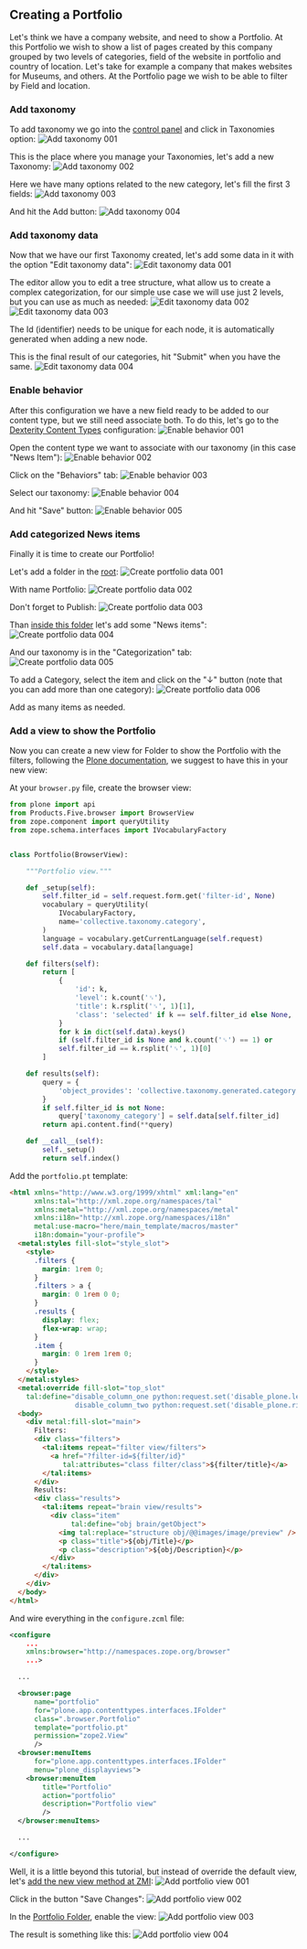 ## Creating a Portfolio

Let's think we have a company website, and need to show a Portfolio.
At this Portfolio we wish to show a list of pages created by this company grouped by two levels of categories, field of the website in portfolio and country of location.
Let's take for example a company that makes websites for Museums, and others.
At the Portfolio page we wish to be able to filter by Field and location.

### Add taxonomy
To add taxonomy we go into the [control panel](http://localhost:8080/Plone/@@overview-controlpanel) and click in Taxonomies option:
![Add taxonomy 001](./img/add-taxonomy-001.png "add-taxonomy-001")

This is the place where you manage your Taxonomies, let's add a new Taxonomy:
![Add taxonomy 002](./img/add-taxonomy-002.png "add-taxonomy-002")

Here we have many options related to the new category, let's fill the first 3 fields:
![Add taxonomy 003](./img/add-taxonomy-003.png "add-taxonomy-003")

And hit the Add button:
![Add taxonomy 004](./img/add-taxonomy-004.png "add-taxonomy-004")

### Add taxonomy data
Now that we have our first Taxonomy created, let's add some data in it with the option "Edit taxonomy data":
![Edit taxonomy data 001](./img/edit-taxonomy-data-001.png "edit-taxonomy-data-001")

The editor allow you to edit a tree structure, what allow us to create a complex categorization, for our simple use case we will use just 2 levels, but you can use as much as needed:
![Edit taxonomy data 002](./img/edit-taxonomy-data-002.png "edit-taxonomy-data-002")
![Edit taxonomy data 003](./img/edit-taxonomy-data-003.png "edit-taxonomy-data-003")

The Id (identifier) needs to be unique for each node, it is automatically generated when adding a new node.

This is the final result of our categories, hit "Submit" when you have the same.
![Edit taxonomy data 004](./img/edit-taxonomy-data-004.png "edit-taxonomy-data-004")

### Enable behavior
After this configuration we have a new field ready to be added to our content type, but we still need associate both.
To do this, let's go to the [Dexterity Content Types](http://localhost:8080/Plone/@@dexterity-types) configuration:
![Enable behavior 001](./img/enable-behavior-001.png "enable-behavior-001")

Open the content type we want to associate with our taxonomy (in this case "News Item"):
![Enable behavior 002](./img/enable-behavior-002.png "enable-behavior-002")

Click on the "Behaviors" tab:
![Enable behavior 003](./img/enable-behavior-003.png "enable-behavior-003")

Select our taxonomy:
![Enable behavior 004](./img/enable-behavior-004.png "enable-behavior-004")

And hit "Save" button:
![Enable behavior 005](./img/enable-behavior-005.png "enable-behavior-005")

### Add categorized News items
Finally it is time to create our Portfolio!

Let's add a folder in the [root](http://localhost:8080/Plone):
![Create portfolio data 001](./img/create-portfolio-data-001.png "create-portfolio-data-001")

With name Portfolio:
![Create portfolio data 002](./img/create-portfolio-data-002.png "create-portfolio-data-002")

Don't forget to Publish:
![Create portfolio data 003](./img/create-portfolio-data-003.png "create-portfolio-data-003")

Than [inside this folder](http://localhost:8080/Plone/portfolio) let's add some "News items":
![Create portfolio data 004](./img/create-portfolio-data-004.png "create-portfolio-data-004")

And our taxonomy is in the "Categorization" tab:
![Create portfolio data 005](./img/create-portfolio-data-005.png "create-portfolio-data-005")

To add a Category, select the item and click on the "↓" button (note that you can add more than one category):
![Create portfolio data 006](./img/create-portfolio-data-006.png "create-portfolio-data-006")

Add as many items as needed.

### Add a view to show the Portfolio
Now you can create a new view for Folder to show the Portfolio with the filters, following the [Plone documentation](https://docs.plone.org/external/plone.app.dexterity/docs/custom-views.html), we suggest to have this in your new view:

At your `browser.py` file, create the browser view:
```python
from plone import api
from Products.Five.browser import BrowserView
from zope.component import queryUtility
from zope.schema.interfaces import IVocabularyFactory


class Portfolio(BrowserView):

    """Portfolio view."""

    def _setup(self):
        self.filter_id = self.request.form.get('filter-id', None)
        vocabulary = queryUtility(
            IVocabularyFactory,
            name='collective.taxonomy.category',
        )
        language = vocabulary.getCurrentLanguage(self.request)
        self.data = vocabulary.data[language]

    def filters(self):
        return [
            {
                'id': k,
                'level': k.count('␟'),
                'title': k.rsplit('␟', 1)[1],
                'class': 'selected' if k == self.filter_id else None,
            }
            for k in dict(self.data).keys()
            if (self.filter_id is None and k.count('␟') == 1) or
            self.filter_id == k.rsplit('␟', 1)[0]
        ]

    def results(self):
        query = {
            'object_provides': 'collective.taxonomy.generated.category',
        }
        if self.filter_id is not None:
            query['taxonomy_category'] = self.data[self.filter_id]
        return api.content.find(**query)

    def __call__(self):
        self._setup()
        return self.index()
```

Add the `portfolio.pt` template:
```html
<html xmlns="http://www.w3.org/1999/xhtml" xml:lang="en"
      xmlns:tal="http://xml.zope.org/namespaces/tal"
      xmlns:metal="http://xml.zope.org/namespaces/metal"
      xmlns:i18n="http://xml.zope.org/namespaces/i18n"
      metal:use-macro="here/main_template/macros/master"
      i18n:domain="your-profile">
  <metal:styles fill-slot="style_slot">
    <style>
      .filters {
        margin: 1rem 0;
      }
      .filters > a {
        margin: 0 1rem 0 0;
      }
      .results {
        display: flex;
        flex-wrap: wrap;
      }
      .item {
        margin: 0 1rem 1rem 0;
      }
    </style>
  </metal:styles>
  <metal:override fill-slot="top_slot"
    tal:define="disable_column_one python:request.set('disable_plone.leftcolumn',1);
                disable_column_two python:request.set('disable_plone.rightcolumn',1);"/>
  <body>
    <div metal:fill-slot="main">
      Filters:
      <div class="filters">
        <tal:items repeat="filter view/filters">
          <a href="?filter-id=${filter/id}"
             tal:attributes="class filter/class">${filter/title}</a>
        </tal:items>
      </div>
      Results:
      <div class="results">
        <tal:items repeat="brain view/results">
          <div class="item"
               tal:define="obj brain/getObject">
            <img tal:replace="structure obj/@@images/image/preview" />
            <p class="title">${obj/Title}</p>
            <p class="description">${obj/Description}</p>
          </div>
        </tal:items>
      </div>
    </div>
  </body>
</html>
```

And wire everything in the `configure.zcml` file:
```xml
<configure
    ...
    xmlns:browser="http://namespaces.zope.org/browser"
    ...>

  ...

  <browser:page
      name="portfolio"
      for="plone.app.contenttypes.interfaces.IFolder"
      class=".browser.Portfolio"
      template="portfolio.pt"
      permission="zope2.View"
      />
  <browser:menuItems
      for="plone.app.contenttypes.interfaces.IFolder"
      menu="plone_displayviews">
    <browser:menuItem
        title="Portfolio"
        action="portfolio"
        description="Portfolio view"
        />
  </browser:menuItems>

  ...

</configure>
```

Well, it is a little beyond this tutorial, but instead of override the default view, let's [add the new view method at ZMI](http://localhost:8080/Plone/portal_types/Folder/manage_workspace):
![Add portfolio view 001](./img/add-portfolio-view-001.png "add-portfolio-view-001")

Click in the button "Save Changes":
![Add portfolio view 002](./img/add-portfolio-view-002.png "add-portfolio-view-002")

In the [Portfolio Folder](http://localhost:8080/Plone/portfolio), enable the view:
![Add portfolio view 003](./img/add-portfolio-view-003.png "add-portfolio-view-003")

The result is something like this:
![Add portfolio view 004](./img/add-portfolio-view-004.png "add-portfolio-view-004")
